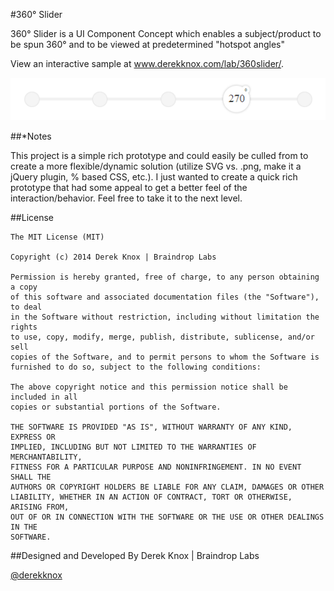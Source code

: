 #360° Slider

360° Slider is a UI Component Concept which enables a subject/product to be spun 360° and to be viewed at predetermined "hotspot angles"

View an interactive sample at www.derekknox.com/lab/360slider/.

![Image](assets/images/360-slider-example.png)

##*Notes

This project is a simple rich prototype and could easily be culled from to create a more flexible/dynamic solution (utilize SVG vs. .png, make it a jQuery plugin, % based CSS, etc.). I just wanted to create a quick rich prototype that had some appeal to get a better feel of the interaction/behavior. Feel free to take it to the next level.

##License
	
	The MIT License (MIT)

	Copyright (c) 2014 Derek Knox | Braindrop Labs

	Permission is hereby granted, free of charge, to any person obtaining a copy
	of this software and associated documentation files (the "Software"), to deal
	in the Software without restriction, including without limitation the rights
	to use, copy, modify, merge, publish, distribute, sublicense, and/or sell
	copies of the Software, and to permit persons to whom the Software is
	furnished to do so, subject to the following conditions:

	The above copyright notice and this permission notice shall be included in all
	copies or substantial portions of the Software.

	THE SOFTWARE IS PROVIDED "AS IS", WITHOUT WARRANTY OF ANY KIND, EXPRESS OR
	IMPLIED, INCLUDING BUT NOT LIMITED TO THE WARRANTIES OF MERCHANTABILITY,
	FITNESS FOR A PARTICULAR PURPOSE AND NONINFRINGEMENT. IN NO EVENT SHALL THE
	AUTHORS OR COPYRIGHT HOLDERS BE LIABLE FOR ANY CLAIM, DAMAGES OR OTHER
	LIABILITY, WHETHER IN AN ACTION OF CONTRACT, TORT OR OTHERWISE, ARISING FROM,
	OUT OF OR IN CONNECTION WITH THE SOFTWARE OR THE USE OR OTHER DEALINGS IN THE
	SOFTWARE.

##Designed and Developed By
Derek Knox | Braindrop Labs

[@derekknox](https://twitter.com/derekknox)